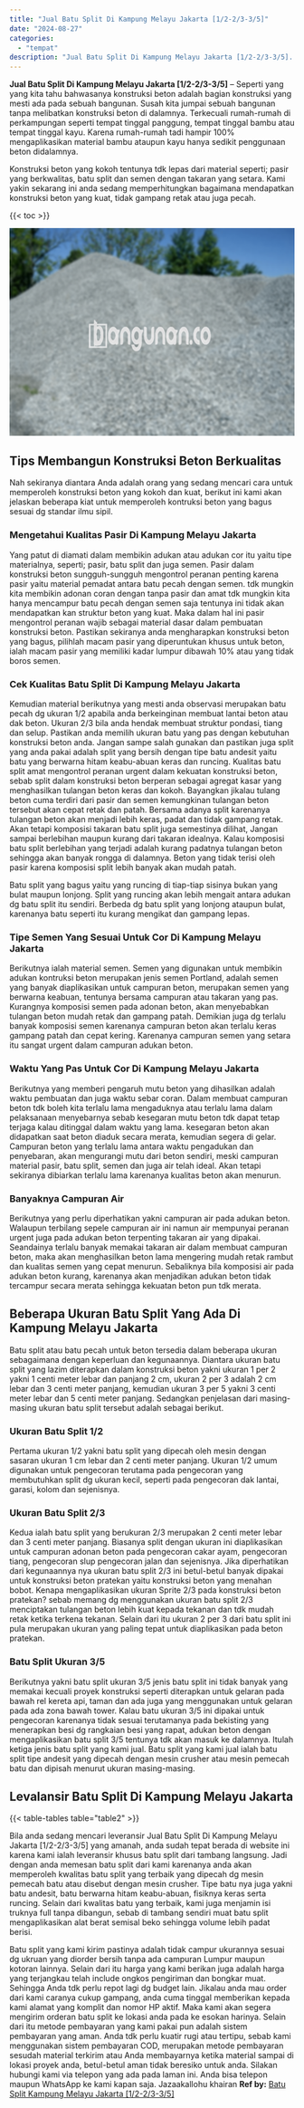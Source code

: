 ```yaml
---
title: "Jual Batu Split Di Kampung Melayu Jakarta [1/2-2/3-3/5]"
date: "2024-08-27"
categories: 
  - "tempat"
description: "Jual Batu Split Di Kampung Melayu Jakarta [1/2-2/3-3/5]. Batu split yang kami kirim pastinya adalah tidak campur ukurannya sesuai dg ukruan yang diorder bers..."
---
```


**Jual Batu Split Di Kampung Melayu Jakarta \[1/2-2/3-3/5\]** – Seperti yang yang kita tahu bahwasanya konstruksi beton adalah bagian konstruksi yang mesti ada pada sebuah bangunan. Susah kita jumpai sebuah bangunan tanpa melibatkan konstruksi beton di dalamnya. Terkecuali rumah-rumah di perkampungan seperti tempat tinggal panggung, tempat tinggal bambu atau tempat tinggal kayu. Karena rumah-rumah tadi hampir 100% mengaplikasikan material bambu ataupun kayu hanya sedikit penggunaan beton didalamnya.

Konstruksi beton yang kokoh tentunya tdk lepas dari material seperti; pasir yang berkwalitas, batu split dan semen dengan takaran yang setara. Kami yakin sekarang ini anda sedang memperhitungkan bagaimana mendapatkan konstruksi beton yang kuat, tidak gampang retak atau juga pecah.

{{< toc >}}

![Jual Batu Split Di Kampung Melayu Jakarta [1/2-2/3-3/5]](/images/jual-batu-split-33.png)

## Tips Membangun Konstruksi Beton Berkualitas

Nah sekiranya diantara Anda adalah orang yang sedang mencari cara untuk memperoleh konstruksi beton yang kokoh dan kuat, berikut ini kami akan jelaskan beberapa kiat untuk memperoleh kontruksi beton yang bagus sesuai dg standar ilmu sipil.

### Mengetahui Kualitas Pasir Di Kampung Melayu Jakarta

Yang patut di diamati dalam membikin adukan atau adukan cor itu yaitu tipe materialnya, seperti; pasir, batu split dan juga semen. Pasir dalam konstruksi beton sungguh-sungguh mengontrol peranan penting karena pasir yaitu material pemadat antara batu pecah dengan semen. tdk mungkin kita membikin adonan coran dengan tanpa pasir dan amat tdk mungkin kita hanya mencampur batu pecah dengan semen saja tentunya ini tidak akan mendapatkan kan struktur beton yang kuat. Maka dalam hal ini pasir mengontrol peranan wajib sebagai material dasar dalam pembuatan konstruksi beton. Pastikan sekiranya anda mengharapkan konstruksi beton yang bagus, pilihlah macam pasir yang diperuntukan khusus untuk beton, ialah macam pasir yang memiliki kadar lumpur dibawah 10% atau yang tidak boros semen.

### Cek Kualitas Batu Split Di Kampung Melayu Jakarta

Kemudian material berikutnya yang mesti anda observasi merupakan batu pecah dg ukuran 1/2 apabila anda berkeinginan membuat lantai beton atau dak beton. Ukuran 2/3 bila anda hendak membuat struktur pondasi, tiang dan selup. Pastikan anda memilih ukuran batu yang pas dengan kebutuhan konstruksi beton anda. Jangan sampe salah gunakan dan pastikan juga split yang anda pakai adalah split yang bersih dengan tipe batu andesit yaitu batu yang berwarna hitam keabu-abuan keras dan runcing. Kualitas batu split amat mengontrol peranan urgent dalam kekuatan konstruksi beton, sebab split dalam konstruksi beton berperan sebagai agregat kasar yang menghasilkan tulangan beton keras dan kokoh. Bayangkan jikalau tulang beton cuma terdiri dari pasir dan semen kemungkinan tulangan beton tersebut akan cepat retak dan patah. Bersama adanya split karenanya tulangan beton akan menjadi lebih keras, padat dan tidak gampang retak. Akan tetapi komposisi takaran batu split juga semestinya dilihat, Jangan sampai berlebihan maupun kurang dari takaran idealnya. Kalau komposisi batu split berlebihan yang terjadi adalah kurang padatnya tulangan beton sehingga akan banyak rongga di dalamnya. Beton yang tidak terisi oleh pasir karena komposisi split lebih banyak akan mudah patah.

Batu split yang bagus yaitu yang runcing di tiap-tiap sisinya bukan yang bulat maupun lonjong. Split yang runcing akan lebih mengait antara adukan dg batu split itu sendiri. Berbeda dg batu split yang lonjong ataupun bulat, karenanya batu seperti itu kurang mengikat dan gampang lepas.

### Tipe Semen Yang Sesuai Untuk Cor Di Kampung Melayu Jakarta

Berikutnya ialah material semen. Semen yang digunakan untuk membikin adukan kontruksi beton merupakan jenis semen Portland, adalah semen yang banyak diaplikasikan untuk campuran beton, merupakan semen yang berwarna keabuan, tentunya bersama campuran atau takaran yang pas. Kurangnya komposisi semen pada adonan beton, akan menyebabkan tulangan beton mudah retak dan gampang patah. Demikian juga dg terlalu banyak komposisi semen karenanya campuran beton akan terlalu keras gampang patah dan cepat kering. Karenanya campuran semen yang setara itu sangat urgent dalam campuran adukan beton.

### Waktu Yang Pas Untuk Cor Di Kampung Melayu Jakarta

Berikutnya yang memberi pengaruh mutu beton yang dihasilkan adalah waktu pembuatan dan juga waktu sebar coran. Dalam membuat campuran beton tdk boleh kita terlalu lama mengaduknya atau terlalu lama dalam pelaksanaan menyebarnya sebab kesegaran mutu beton tdk dapat tetap terjaga kalau ditinggal dalam waktu yang lama. kesegaran beton akan didapatkan saat beton diaduk secara merata, kemudian segera di gelar. Campuran beton yang terlalu lama antara waktu pengadukan dan penyebaran, akan mengurangi mutu dari beton sendiri, meski campuran material pasir, batu split, semen dan juga air telah ideal. Akan tetapi sekiranya dibiarkan terlalu lama karenanya kualitas beton akan menurun.

### Banyaknya Campuran Air

Berikutnya yang perlu diperhatikan yakni campuran air pada adukan beton. Walaupun terbilang sepele campuran air ini namun air mempunyai peranan urgent juga pada adukan beton terpenting takaran air yang dipakai. Seandainya terlalu banyak memakai takaran air dalam membuat campuran beton, maka akan menghasilkan beton lama mengering mudah retak rambut dan kualitas semen yang cepat menurun. Sebaliknya bila komposisi air pada adukan beton kurang, karenanya akan menjadikan adukan beton tidak tercampur secara merata sehingga kekuatan beton pun tdk merata.

## Beberapa Ukuran Batu Split Yang Ada Di Kampung Melayu Jakarta

Batu split atau batu pecah untuk beton tersedia dalam beberapa ukuran sebagaimana dengan keperluan dan kegunaannya. Diantara ukuran batu split yang lazim diterapkan dalam konstruksi beton yakni ukuran 1 per 2 yakni 1 centi meter lebar dan panjang 2 cm, ukuran 2 per 3 adalah 2 cm lebar dan 3 centi meter panjang, kemudian ukuran 3 per 5 yakni 3 centi meter lebar dan 5 centi meter panjang. Sedangkan penjelasan dari masing-masing ukuran batu split tersebut adalah sebagai berikut.

### Ukuran Batu Split 1/2

Pertama ukuran 1/2 yakni batu split yang dipecah oleh mesin dengan sasaran ukuran 1 cm lebar dan 2 centi meter panjang. Ukuran 1/2 umum digunakan untuk pengecoran terutama pada pengecoran yang membutuhkan split dg ukuran kecil, seperti pada pengecoran dak lantai, garasi, kolom dan sejenisnya.

### Ukuran Batu Split 2/3

Kedua ialah batu split yang berukuran 2/3 merupakan 2 centi meter lebar dan 3 centi meter panjang. Biasanya split dengan ukuran ini diaplikasikan untuk campuran adonan beton pada pengecoran cakar ayam, pengecoran tiang, pengecoran slup pengecoran jalan dan sejenisnya. Jika diperhatikan dari kegunaannya nya ukuran batu split 2/3 ini betul-betul banyak dipakai untuk konstruksi beton pratekan yaitu konstruksi beton yang menahan bobot. Kenapa mengaplikasikan ukuran Sprite 2/3 pada konstruksi beton pratekan? sebab memang dg menggunakan ukuran batu split 2/3 menciptakan tulangan beton lebih kuat kepada tekanan dan tdk mudah retak ketika terkena tekanan. Selain dari itu ukuran 2 per 3 dari batu split ini pula merupakan ukuran yang paling tepat untuk diaplikasikan pada beton pratekan.

### Batu Split Ukuran 3/5

Berikutnya yakni batu split ukuran 3/5 jenis batu split ini tidak banyak yang memakai kecuali proyek konstruksi seperti diterapkan untuk gelaran pada bawah rel kereta api, taman dan ada juga yang menggunakan untuk gelaran pada ada zona bawah tower. Kalau batu ukuran 3/5 ini dipakai untuk pengecoran karenanya tidak sesuai terutamanya pada bekisting yang menerapkan besi dg rangkaian besi yang rapat, adukan beton dengan mengaplikasikan batu split 3/5 tentunya tdk akan masuk ke dalamnya. Itulah ketiga jenis batu split yang kami jual. Batu split yang kami jual ialah batu split tipe andesit yang dipecah dengan mesin crusher atau mesin pemecah batu dan dipisah menurut ukuran masing-masing.

## Levalansir Batu Split Di Kampung Melayu Jakarta

{{< table-tables table="table2" >}}

Bila anda sedang mencari leveransir Jual Batu Split Di Kampung Melayu Jakarta \[1/2-2/3-3/5\] yang amanah, anda sudah tepat berada di website ini karena kami ialah leveransir khusus batu split dari tambang langsung. Jadi dengan anda memesan batu split dari kami karenanya anda akan memperoleh kwalitas batu split yang terbaik yang dipecah dg mesin pemecah batu atau disebut dengan mesin crusher. Tipe batu nya juga yakni batu andesit, batu berwarna hitam keabu-abuan, fisiknya keras serta runcing. Selain dari kwalitas batu yang terbaik, kami juga menjamin isi truknya full tanpa dibangun, sebab di tambang sendiri muat batu split mengaplikasikan alat berat semisal beko sehingga volume lebih padat berisi.

Batu split yang kami kirim pastinya adalah tidak campur ukurannya sesuai dg ukruan yang diorder bersih tanpa ada campuran Lumpur maupun kotoran lainnya. Selain dari itu harga yang kami berikan juga adalah harga yang terjangkau telah include ongkos pengiriman dan bongkar muat. Sehingga Anda tdk perlu repot lagi dg budget lain. Jikalau anda mau order dari kami caranya cukup gampang, anda cuma tinggal memberikan kepada kami alamat yang komplit dan nomor HP aktif. Maka kami akan segera mengirim orderan batu split ke lokasi anda pada ke esokan harinya. Selain dari itu metode pembayaran yang kami pakai pun adalah sistem pembayaran yang aman. Anda tdk perlu kuatir rugi atau tertipu, sebab kami menggunakan sistem pembayaran COD, merupakan metode pembayaran sesudah material terkirim atau Anda membayarnya ketika material sampai di lokasi proyek anda, betul-betul aman tidak beresiko untuk anda. Silakan hubungi kami via telepon yang ada pada laman ini. Anda bisa telepon maupun WhatsApp ke kami kapan saja. Jazaakallohu khairan
**Ref by:** [Batu Split Kampung Melayu Jakarta [1/2-2/3-3/5]](https://id.wikipedia.org/wiki/Batu)
